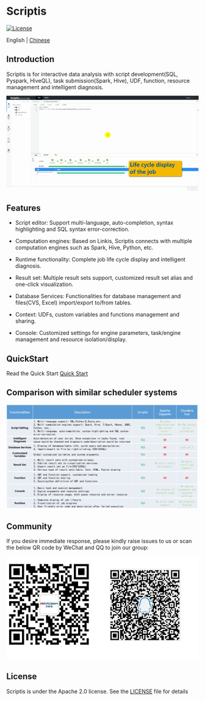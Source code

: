 Scriptis
============

[![License](https://img.shields.io/badge/license-Apache%202-4EB1BA.svg)](https://www.apache.org/licenses/LICENSE-2.0.html)

English | [Chinese](docs/zh_CN/README.md)

## Introduction

Scriptis is for interactive data analysis with script development(SQL, Pyspark, HiveQL), task submission(Spark, Hive), UDF, function, resource management and intelligent diagnosis.

![运行时功能](docs/en_US/images/readme/running.gif)

## Features

* Script editor: Support multi-language, auto-completion, syntax highlighting and SQL syntax error-correction.

* Computation engines: Based on Linkis, Scriptis connects with multiple computation engines such as Spark, Hive, Python, etc.

* Runtime functionality: Complete job life cycle display and intelligent diagnosis.

* Result set: Multiple result sets support, customized result set alias and one-click visualization. 

* Database Services: Functionalities for database management and files(CVS, Excel) import/export to/from tables.

* Context: UDFs, custom variables and functions management and sharing.

* Console: Customized settings for engine parameters, task/engine management and resource isolation/display.


## QuickStart

Read the Quick Start [Quick Start](/docs/en_US/ch3/Scriptis_Quick_Start.md)

## Comparison with similar scheduler systems
![Comparison](/docs/en_US/images/readme/Comparison.png)

## Community
If you desire immediate response, please kindly raise issues to us or scan the below QR code by WeChat and QQ to join our group:

![WeChatQQ](/docs/en_US/images/wechatQQ.png)

## License

Scriptis is under the Apache 2.0 license. See the [LICENSE]((http://www.apache.org/licenses/LICENSE-2.0)) file for details
